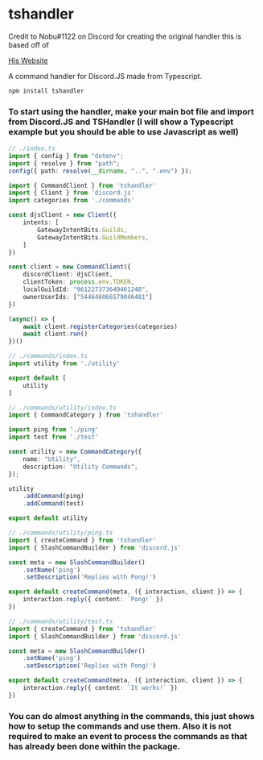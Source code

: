 # tshandler
Credit to Nobu#1122 on Discord for creating the original handler this is based off of

[His Website](https://nobu.sh)


A command handler for Discord.JS made from Typescript.
```bash
npm install tshandler
```

### To start using the handler, make your main bot file and import from Discord.JS and TSHandler (I will show a Typescript example but you should be able to use Javascript as well)
```typescript
// ./index.ts
import { config } from "dotenv";
import { resolve } from "path";
config({ path: resolve(__dirname, "..", ".env") });

import { CommandClient } from 'tshandler'
import { Client } from 'discord.js'
import categories from './commands'

const djsClient = new Client({
    intents: [
        GatewayIntentBits.Guilds,
        GatewayIntentBits.GuildMembers,
    ]
})

const client = new CommandClient({
    discordClient: djsClient,
    clientToken: process.env.TOKEN,
    localGuildId: "961227373649461248",
    ownerUserIds: ["544646066579046401"]
})

(async() => {
    await client.registerCategories(categories)
    await client.run()
})()

// ./commands/index.ts
import utility from './utility'

export default [
    utility
]

// ./commands/utility/index.ts
import { CommandCategory } from 'tshandler'

import ping from './ping'
import test from './test'

const utility = new CommandCategory({
    name: "Utility",
    description: "Utility Commands",
});

utility
    .addCommand(ping)
    .addCommand(test)

export default utility

// ./commands/utility/ping.ts
import { createCommand } from 'tshandler'
import { SlashCommandBuilder } from 'discord.js'

const meta = new SlashCommandBuilder()
    .setName('ping')
    .setDescription('Replies with Pong!')

export default createCommand(meta, ({ interaction, client }) => {
    interaction.reply({ content: `Pong!` })
})

// ./commands/utility/test.ts
import { createCommand } from 'tshandler'
import { SlashCommandBuilder } from 'discord.js'

const meta = new SlashCommandBuilder()
    .setName('ping')
    .setDescription('Replies with Pong!')

export default createCommand(meta, ({ interaction, client }) => {
    interaction.reply({ content: `It works!` })
})
```

### You can do almost anything in the commands, this just shows how to setup the commands and use them. Also it is not required to make an event to process the commands as that has already been done within the package.